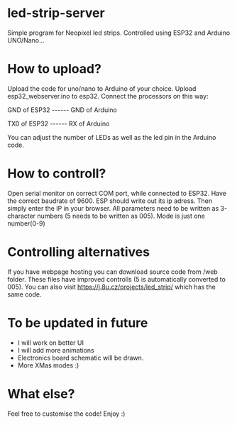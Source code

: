 # led-strip-server
Simple program for Neopixel led strips. Controlled using ESP32 and Arduino UNO/Nano...

# How to upload?
Upload the code for uno/nano to Arduino of your choice.
Upload esp32_webserver.ino to esp32.
Connect the processors on this way:

GND of ESP32 ------ GND of Arduino

TX0 of ESP32 ------ RX of Arduino

You can adjust the number of LEDs as well as the led pin in the Arduino code.

# How to controll?
Open serial monitor on correct COM port, while connected to ESP32. Have the correct baudrate of 9600.
ESP should write out its ip adress.
Then simply enter the IP in your browser.
All parameters need to be written as 3-character numbers (5 needs to be written as 005).
Mode is just one number(0-9)

# Controlling alternatives
If you have webpage hosting you can download source code from /web folder.
These files have improved controlls (5 is automatically converted to 005).
You can also visit https://j.8u.cz/projects/led_strip/ which has the same code.

# To be updated in future
- I will work on better UI
- I will add more animations
- Electronics board schematic will be drawn.
- More XMas modes :)

# What else?
Feel free to customise the code!
Enjoy :)
